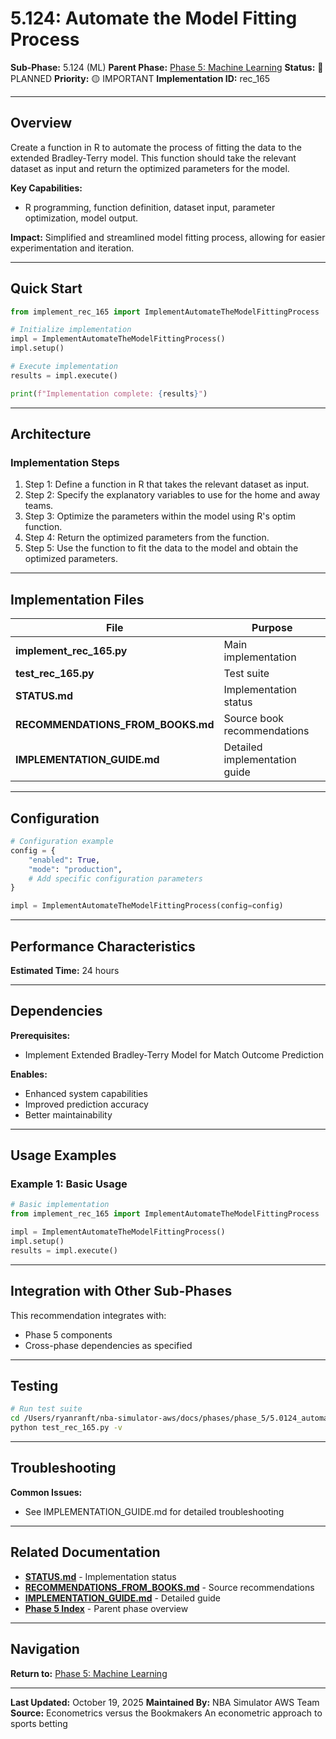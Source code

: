 # 5.124: Automate the Model Fitting Process

**Sub-Phase:** 5.124 (ML)
**Parent Phase:** [Phase 5: Machine Learning](../PHASE_5_INDEX.md)
**Status:** 🔵 PLANNED
**Priority:** 🟡 IMPORTANT
**Implementation ID:** rec_165

---

## Overview

Create a function in R to automate the process of fitting the data to the extended Bradley-Terry model. This function should take the relevant dataset as input and return the optimized parameters for the model.

**Key Capabilities:**
- R programming, function definition, dataset input, parameter optimization, model output.

**Impact:**
Simplified and streamlined model fitting process, allowing for easier experimentation and iteration.

---

## Quick Start

```python
from implement_rec_165 import ImplementAutomateTheModelFittingProcess

# Initialize implementation
impl = ImplementAutomateTheModelFittingProcess()
impl.setup()

# Execute implementation
results = impl.execute()

print(f"Implementation complete: {results}")
```

---

## Architecture

### Implementation Steps

1. Step 1: Define a function in R that takes the relevant dataset as input.
2. Step 2: Specify the explanatory variables to use for the home and away teams.
3. Step 3: Optimize the parameters within the model using R's optim function.
4. Step 4: Return the optimized parameters from the function.
5. Step 5: Use the function to fit the data to the model and obtain the optimized parameters.

---

## Implementation Files

| File | Purpose |
|------|---------|
| **implement_rec_165.py** | Main implementation |
| **test_rec_165.py** | Test suite |
| **STATUS.md** | Implementation status |
| **RECOMMENDATIONS_FROM_BOOKS.md** | Source book recommendations |
| **IMPLEMENTATION_GUIDE.md** | Detailed implementation guide |

---

## Configuration

```python
# Configuration example
config = {
    "enabled": True,
    "mode": "production",
    # Add specific configuration parameters
}

impl = ImplementAutomateTheModelFittingProcess(config=config)
```

---

## Performance Characteristics

**Estimated Time:** 24 hours

---

## Dependencies

**Prerequisites:**
- Implement Extended Bradley-Terry Model for Match Outcome Prediction

**Enables:**
- Enhanced system capabilities
- Improved prediction accuracy
- Better maintainability

---

## Usage Examples

### Example 1: Basic Usage

```python
# Basic implementation
from implement_rec_165 import ImplementAutomateTheModelFittingProcess

impl = ImplementAutomateTheModelFittingProcess()
impl.setup()
results = impl.execute()
```

---

## Integration with Other Sub-Phases

This recommendation integrates with:
- Phase 5 components
- Cross-phase dependencies as specified

---

## Testing

```bash
# Run test suite
cd /Users/ryanranft/nba-simulator-aws/docs/phases/phase_5/5.0124_automate_the_model_fitting_process
python test_rec_165.py -v
```

---

## Troubleshooting

**Common Issues:**
- See IMPLEMENTATION_GUIDE.md for detailed troubleshooting

---

## Related Documentation

- **[STATUS.md](STATUS.md)** - Implementation status
- **[RECOMMENDATIONS_FROM_BOOKS.md](RECOMMENDATIONS_FROM_BOOKS.md)** - Source recommendations
- **[IMPLEMENTATION_GUIDE.md](IMPLEMENTATION_GUIDE.md)** - Detailed guide
- **[Phase 5 Index](../PHASE_5_INDEX.md)** - Parent phase overview

---

## Navigation

**Return to:** [Phase 5: Machine Learning](../PHASE_5_INDEX.md)

---

**Last Updated:** October 19, 2025
**Maintained By:** NBA Simulator AWS Team
**Source:** Econometrics versus the Bookmakers An econometric approach to sports betting
